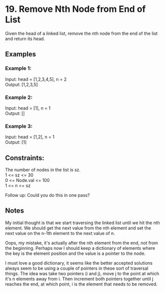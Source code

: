 # 19. Remove Nth Node from End of List

Given the head of a linked list, remove the nth node from the end of the list and return its head.  

## Examples

### Example 1:

Input: head = [1,2,3,4,5], n = 2  
Output: [1,2,3,5]  

### Example 2:

Input: head = [1], n = 1  
Output: []  

### Example 3:

Input: head = [1,2], n = 1  
Output: [1]  
 
## Constraints:

The number of nodes in the list is sz.  
1 <= sz <= 30  
0 <= Node.val <= 100  
1 <= n <= sz  
 

Follow up: Could you do this in one pass?

## Notes

My initial thought is that we start traversing the linked list until we hit the nth element. We should get the next value from the nth element and set the next value on the n-1th element to the next value of n.

Oops, my mistake, it's actually after the nth element from the end, not from the beginning. Perhaps now I should keep a dictionary of elements where the key is the element position and the value is a pointer to the node.

I must love a good dictionary, it seems like the better accepted solutions always seem to be using a couple of pointers in these sort of traversal things. The idea was take two pointers (i and j), move j to the point at which it's n elements away from i. Then increment both pointers together until j reaches the end, at which point, i is the element that needs to be removed.